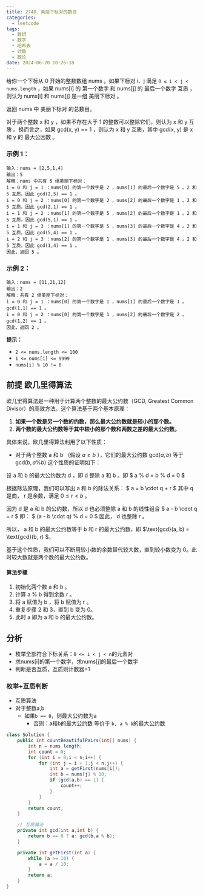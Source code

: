 ```yaml
---
title: 2748、美丽下标对的数目
categories:
  - leetcode
tags:
  - 数组
  - 数学
  - 哈希表
  - 计数
  - 数论
date: 2024-06-20 10:26:18
---
```


给你一个下标从 0 开始的整数数组 nums 。如果下标对 i、j 满足 `0 ≤ i < j < nums.length` ，如果 nums[i] 的 第一个数字 和 nums[j] 的 最后一个数字 互质 ，则认为 nums[i] 和 nums[j] 是一组 美丽下标对 。

返回 nums 中 美丽下标对 的总数目。

对于两个整数 x 和 y ，如果不存在大于 1 的整数可以整除它们，则认为 x 和 y 互质 。换而言之，如果 gcd(x, y) == 1 ，则认为 x 和 y 互质，其中 gcd(x, y) 是 x 和 y 的 最大公因数 。

### 示例 1：
```
输入：nums = [2,5,1,4]
输出：5
解释：nums 中共有 5 组美丽下标对：
i = 0 和 j = 1 ：nums[0] 的第一个数字是 2 ，nums[1] 的最后一个数字是 5 。2 和 5 互质，因此 gcd(2,5) == 1 。
i = 0 和 j = 2 ：nums[0] 的第一个数字是 2 ，nums[2] 的最后一个数字是 1 。2 和 5 互质，因此 gcd(2,1) == 1 。
i = 1 和 j = 2 ：nums[1] 的第一个数字是 5 ，nums[2] 的最后一个数字是 1 。2 和 5 互质，因此 gcd(5,1) == 1 。
i = 1 和 j = 3 ：nums[1] 的第一个数字是 5 ，nums[3] 的最后一个数字是 4 。2 和 5 互质，因此 gcd(5,4) == 1 。
i = 2 和 j = 3 ：nums[2] 的第一个数字是 1 ，nums[3] 的最后一个数字是 4 。2 和 5 互质，因此 gcd(1,4) == 1 。
因此，返回 5 。
```
### 示例 2：
```
输入：nums = [11,21,12]
输出：2
解释：共有 2 组美丽下标对：
i = 0 和 j = 1 ：nums[0] 的第一个数字是 1 ，nums[1] 的最后一个数字是 1 。gcd(1,1) == 1 。
i = 0 和 j = 2 ：nums[0] 的第一个数字是 1 ，nums[2] 的最后一个数字是 2 。gcd(1,2) == 1 。
因此，返回 2 。
```

**提示：**

- `2 <= nums.length <= 100`
- `1 <= nums[i] <= 9999`
- `nums[i] % 10 != 0`

##  前提 欧几里得算法

欧几里得算法是一种用于计算两个整数的最大公约数（GCD, Greatest Common Divisor）的高效方法。这个算法基于两个基本原理：

1. **如果一个数是另一个数的约数，那么最大公约数就是较小的那个数。**
2. **两个数的最大公约数等于其中较小的那个数和两数之差的最大公约数。**

具体来说，欧几里得算法利用了以下性质：

- 对于两个整数  a  和  b （假设  $a \ge b$ ），它们的最大公约数  $\text{gcd}(a, b)$ 等于  $\text{gcd}(b, a \% b)$
这个性质的证明如下：

设  a  和  b  的最大公约数为  d ，即  d  整除  a  和  b 。即 $ a \% d = b 
\% d = 0 $

根据除法原理，我们可以写出  a  和  b  的除法关系：
$ a = b \cdot q + r $
其中  q  是商， r  是余数，满足  $0 \le r < b$ 。

因为  d  是  a  和  b  的公约数，所以  d  也必须整除  a  和  b  的线性组合 $ a - b \cdot q = r $ 即： $ (a - b \cdot q) \%  d = 0 $  因此， d  也整除  r 。

所以， a  和  b  的最大公约数等于  b  和  r  的最大公约数，即  $\text{gcd}(a, b) = \text{gcd}(b, r) $。

基于这个性质，我们可以不断用较小数的余数替代较大数，直到较小数变为 0。此时较大数就是两个数的最大公约数。

#### 算法步骤

1. 初始化两个数  a  和  b 。
2. 计算  a \% b  得到余数  r 。
3. 将  a  赋值为  b ，将  b  赋值为  r 。
4. 重复步骤 2 和 3，直到  b  变为 0。
5. 此时  a  即为  a  和  b  的最大公约数。

## 分析

- 枚举全部符合下标关系：`0 <= i < j < n`的元素对
- 求nums[i]的第一个数字，求nums[j]的最后一个数字
- 判断是否互质，互质则计数器+1

### 枚举+互质判断

- 互质算法
- 对于整数a,b
  - 如果`b == 0`，则最大公约数为a
    - 否则：a和b的最大公约数 等价于 `b, a % b`的最大公约数

```java
class Solution {
    public int countBeautifulPairs(int[] nums) {
        int n = nums.length;
        int count = 0;
        for (int i = 0;i < n;i++) {
            for (int j = i + 1;j < n;j++) {
                int a = getFirst(nums[i]);
                int b = nums[j] % 10;
                if (gcd(a,b) == 1) {
                    count++;
                }
            }
        }
        return count;
    }

    // 互质算法
    private int gcd(int a,int b) {
        return b == 0 ? a: gcd(b,a % b); 
    }

    private int getFirst(int a) {
        while (a >= 10) {
            a = a / 10;
        }
        return a;
    }
}

```